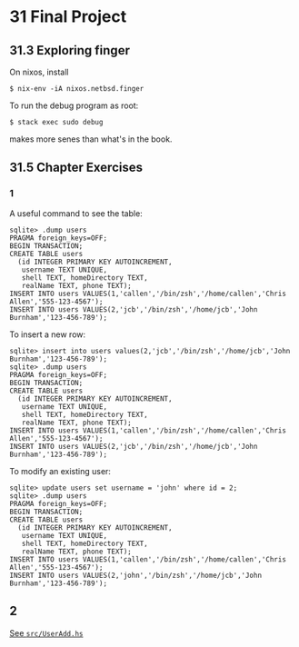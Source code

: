# 31 Final Project

## 31.3 Exploring finger

On nixos, install

```
$ nix-env -iA nixos.netbsd.finger
```

To run the debug program as root:

```
$ stack exec sudo debug
```

makes more senes than what's in the book.


## 31.5 Chapter Exercises

### 1

A useful command to see the table:

```
sqlite> .dump users
PRAGMA foreign_keys=OFF;
BEGIN TRANSACTION;
CREATE TABLE users
  (id INTEGER PRIMARY KEY AUTOINCREMENT,
   username TEXT UNIQUE,
   shell TEXT, homeDirectory TEXT,
   realName TEXT, phone TEXT);
INSERT INTO users VALUES(1,'callen','/bin/zsh','/home/callen','Chris Allen','555-123-4567');
INSERT INTO users VALUES(2,'jcb','/bin/zsh','/home/jcb','John Burnham','123-456-789');

```

To insert a new row:

```
sqlite> insert into users values(2,'jcb','/bin/zsh','/home/jcb','John Burnham','123-456-789');
sqlite> .dump users
PRAGMA foreign_keys=OFF;
BEGIN TRANSACTION;
CREATE TABLE users
  (id INTEGER PRIMARY KEY AUTOINCREMENT,
   username TEXT UNIQUE,
   shell TEXT, homeDirectory TEXT,
   realName TEXT, phone TEXT);
INSERT INTO users VALUES(1,'callen','/bin/zsh','/home/callen','Chris Allen','555-123-4567');
INSERT INTO users VALUES(2,'jcb','/bin/zsh','/home/jcb','John Burnham','123-456-789');
```

To modify an existing user:

```
sqlite> update users set username = 'john' where id = 2;
sqlite> .dump users
PRAGMA foreign_keys=OFF;
BEGIN TRANSACTION;
CREATE TABLE users
  (id INTEGER PRIMARY KEY AUTOINCREMENT,
   username TEXT UNIQUE,
   shell TEXT, homeDirectory TEXT,
   realName TEXT, phone TEXT);
INSERT INTO users VALUES(1,'callen','/bin/zsh','/home/callen','Chris Allen','555-123-4567');
INSERT INTO users VALUES(2,'john','/bin/zsh','/home/jcb','John Burnham','123-456-789');
```

## 2

[See `src/UserAdd.hs`](/31/fingerd/src/UserAdd.hs)


